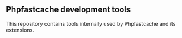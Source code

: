 ## Phpfastcache development tools

This repository contains tools internally used by Phpfastcache and its extensions.
